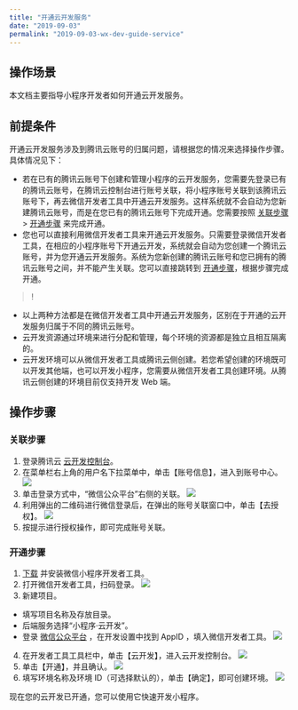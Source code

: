 ```yaml
---
title: "开通云开发服务"
date: "2019-09-03"
permalink: "2019-09-03-wx-dev-guide-service"
---
```



## 操作场景

本文档主要指导小程序开发者如何开通云开发服务。

## 前提条件

开通云开发服务涉及到腾讯云账号的归属问题，请根据您的情况来选择操作步骤。具体情况见下：

- 若在已有的腾讯云账号下创建和管理小程序的云开发服务，您需要先登录已有的腾讯云账号，在腾讯云控制台进行账号关联，将小程序账号关联到该腾讯云账号下，再去微信开发者工具中开通云开发服务。这样系统就不会自动为您新建腾讯云账号，而是在您已有的腾讯云账号下完成开通。您需要按照 [关联步骤](https://cloud.tencent.com/document/product/876/31614#.E5.85.B3.E8.81.94.E6.AD.A5.E9.AA.A4) > [开通步骤](https://cloud.tencent.com/document/product/876/31614#.E5.BC.80.E9.80.9A.E6.AD.A5.E9.AA.A4) 来完成开通。
- 您也可以直接利用微信开发者工具来开通云开发服务。只需要登录微信开发者工具，在相应的小程序账号下开通云开发，系统就会自动为您创建一个腾讯云账号，并为您开通云开发服务。系统为您新创建的腾讯云账号和您已拥有的腾讯云账号之间，并不能产生关联。您可以直接跳转到 [开通步骤](https://cloud.tencent.com/document/product/876/31614#.E5.BC.80.E9.80.9A.E6.AD.A5.E9.AA.A4)，根据步骤完成开通。

> !

- 以上两种方法都是在微信开发者工具中开通云开发服务，区别在于开通的云开发服务归属于不同的腾讯云账号。
- 云开发资源通过环境来进行分配和管理，每个环境的资源都是独立且相互隔离的。
- 云开发环境可以从微信开发者工具或腾讯云侧创建。若您希望创建的环境既可以开发其他端，也可以开发小程序，您需要从微信开发者工具创建环境。从腾讯云侧创建的环境目前仅支持开发 Web 端。

## 操作步骤

### 关联步骤

1. 登录腾讯云 [云开发控制台](https://console.cloud.tencent.com/tcb)。
2. 在菜单栏右上角的用户名下拉菜单中，单击【账号信息】，进入到账号中心。
   ![](https://main.qcloudimg.com/raw/1cf1452f8456424961c9e83b2051d2b7.png)
3. 单击登录方式中，“微信公众平台”右侧的关联。
   ![](https://main.qcloudimg.com/raw/369a3797d72e1e1115cd82c161a49610.png)
4. 利用弹出的二维码进行微信登录后，在弹出的账号关联窗口中，单击【去授权】。
   ![](https://main.qcloudimg.com/raw/9bbe1e77a8665526a488abdb67162901.png)
5. 按提示进行授权操作，即可完成账号关联。

### 开通步骤

1. [下载](https://developers.weixin.qq.com/miniprogram/dev/devtools/download.html) 并安装微信小程序开发者工具。
2. 打开微信开发者工具，扫码登录。
   ![](https://main.qcloudimg.com/raw/5dd8c3c62ec5925720dc04dd387d405a.png)
3. 新建项目。

- 填写项目名称及存放目录。
- 后端服务选择“小程序·云开发”。
- 登录 [微信公众平台](https://mp.weixin.qq.com/wxamp/home/guide?lang=zh_CN&token=1577448402) ，在开发设置中找到 AppID ，填入微信开发者工具。
  ![](https://main.qcloudimg.com/raw/0060b8438c3fff57a4cf40c4346610f4.png)

4. 在开发者工具工具栏中，单击【云开发】，进入云开发控制台。
   ![](https://main.qcloudimg.com/raw/b2e1393024f3099356f68c3918b6f31b.png)
5. 单击【开通】，并且确认。
   ![](https://main.qcloudimg.com/raw/f28586b12ee802a7457c031bc2923dcc.png)
6. 填写环境名称及环境 ID（可选择默认的），单击【确定】，即可创建环境。
   ![](https://main.qcloudimg.com/raw/40e64c50ff60c404ea2bf0686cd3d280.png)

现在您的云开发已开通，您可以使用它快速开发小程序。

